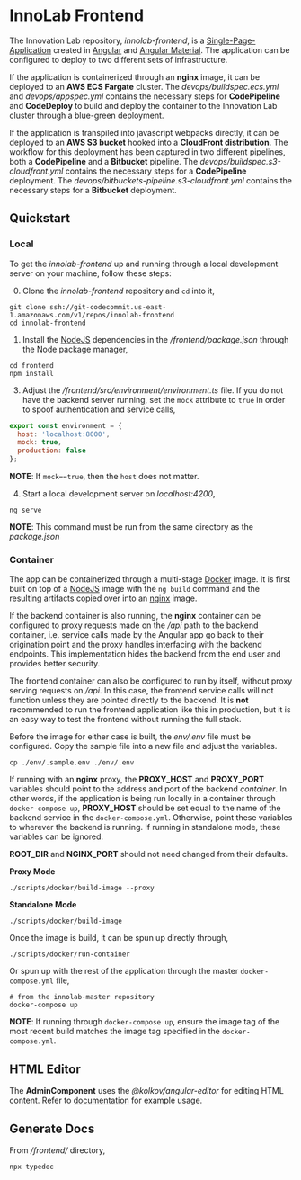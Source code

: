 # InnoLab Frontend

The Innovation Lab repository, *innolab-frontend*, is a [Single-Page-Application](https://en.wikipedia.org/wiki/Single-page_application) created in [Angular](https://angular.io/) and [Angular Material](https://material.angular.io/). The application can be configured to deploy to two different sets of infrastructure.

If the application is containerized through an **nginx** image, it can be deployed to an **AWS ECS Fargate** cluster. The *devops/buildspec.ecs.yml* and *devops/appspec.yml* contains the necessary steps for **CodePipeline** and **CodeDeploy** to build and deploy the container to the Innovation Lab cluster through a blue-green deployment.

If the application is transpiled into javascript webpacks directly, it can be deployed to an **AWS S3 bucket** hooked into a **CloudFront distribution**. The workflow for this deployment has been captured in two different pipelines, both a **CodePipeline** and a **Bitbucket** pipeline. The *devops/buildspec.s3-cloudfront.yml* contains the necessary steps for a **CodePipeline** deployment. The *devops/bitbuckets-pipeline.s3-cloudfront.yml* contains the necessary steps for a **Bitbucket** deployment.

## Quickstart

### Local
To get the *innolab-frontend* up and running through a local development server on your machine, follow these steps:

0. Clone the *innolab-frontend* repository and `cd` into it,

```shell
git clone ssh://git-codecommit.us-east-1.amazonaws.com/v1/repos/innolab-frontend
cd innolab-frontend
```

1. Install the [NodeJS](https://nodejs.org/en/download/) dependencies in the */frontend/package.json* through the Node package manager,

```shell
cd frontend
npm install
```

3. Adjust the */frontend/src/environment/environment.ts* file. If you do not have the backend server running, set the `mock` attribute to `true` in order to spoof authentication and service calls,

```javascript
export const environment = {
  host: 'localhost:8000',
  mock: true,
  production: false
};
```

**NOTE**: If `mock==true`, then the `host` does not matter.

4. Start a local development server on *localhost:4200*,

```shell
ng serve
```

**NOTE**: This command must be run from the same directory as the *package.json*

### Container
The app can be containerized through a multi-stage [Docker](https://docs.docker.com/) image. It is first built on top of a [NodeJS](https://nodejs.org/en/download/) image with the `ng build` command and the resulting artifacts copied over into an [nginx](https://www.nginx.com/) image. 

If the backend container is also running, the **nginx** container can be configured to proxy requests made on the */api* path to the backend container, i.e. service calls made by the Angular app go back to their origination point and the proxy handles interfacing with the backend endpoints. This implementation hides the backend from the end user and provides better security. 

The frontend container can also be configured to run by itself, without proxy serving requests on */api*. In this case, the frontend service calls will not function unless they are pointed directly to the backend. It is **not** recommended to run the frontend application like this in production, but it is an easy way to test the frontend without running the full stack.

Before the image for either case is built, the *env/.env* file must be configured. Copy the sample file into a new file and adjust the variables.

```shell
cp ./env/.sample.env ./env/.env
```

If running with an **nginx** proxy, the **PROXY_HOST** and **PROXY_PORT** variables should point to the address and port of the backend *container*. In other words, if the application is being run locally in a container through `docker-compose up`, **PROXY_HOST** should be set equal to the name of the backend service in the `docker-compose.yml`. Otherwise, point these variables to wherever the backend is running. If running in standalone mode, these variables can be ignored.

**ROOT_DIR** and **NGINX_PORT** should not need changed from their defaults.

**Proxy Mode**

```shell
./scripts/docker/build-image --proxy
```

**Standalone Mode**

```shell
./scripts/docker/build-image
```

Once the image is build, it can be spun up directly through,

```shell
./scripts/docker/run-container
```

Or spun up with the rest of the application through the master `docker-compose.yml` file,

```shell
# from the innolab-master repository
docker-compose up
```

**NOTE**: If running through `docker-compose up`, ensure the image tag of the most recent build matches the image tag specified in the `docker-compose.yml`.

## HTML Editor

The **AdminComponent** uses the *@kolkov/angular-editor* for editing HTML content. Refer to [documentation](https://www.npmjs.com/package/@kolkov/angular-editor) for example usage.

## Generate Docs

From */frontend/* directory,

```shell
npx typedoc
```
